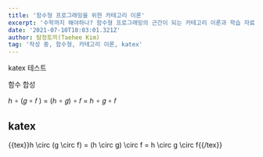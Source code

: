 ```yaml
---
title: '함수형 프로그래밍을 위한 카테고리 이론'
excerpt: '수학까지 해야하나? 함수형 프로그래밍의 근간이 되는 카테고리 이론과 학습 자료를 소개합니다.'
date: '2021-07-10T10:03:01.321Z'
author: 탐정토끼(Taehee Kim)
tag: '작성 중, 함수형, 카테고리 이론, katex'
---
```


katex 테스트

함수 합성

ℎ ∘ (𝑔 ∘ 𝑓 ) = (ℎ ∘ 𝑔) ∘ 𝑓 = ℎ ∘ 𝑔 ∘ 𝑓

## katex

{{tex}}h \circ (g \circ f) = (h \circ g) \circ f = h \circ g \circ f{{/tex}}
